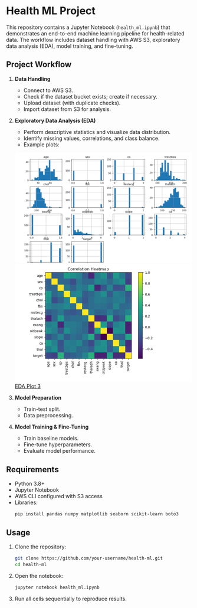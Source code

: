 # Health ML Project

This repository contains a Jupyter Notebook (`health_ml.ipynb`) that demonstrates an end-to-end machine learning pipeline for health-related data. The workflow includes dataset handling with AWS S3, exploratory data analysis (EDA), model training, and fine-tuning.

## Project Workflow

1. **Data Handling**  
   - Connect to AWS S3.
   - Check if the dataset bucket exists; create if necessary.
   - Upload dataset (with duplicate checks).
   - Import dataset from S3 for analysis.

2. **Exploratory Data Analysis (EDA)**  
   - Perform descriptive statistics and visualize data distribution.
   - Identify missing values, correlations, and class balance.
   - Example plots:

   ![EDA Plot 1](eda.png)
   ![EDA Plot 2](heatmap.png)
   [EDA Plot 3](confusiion.png)

4. **Model Preparation**  
   - Train-test split.
   - Data preprocessing.

5. **Model Training & Fine-Tuning**  
   - Train baseline models.
   - Fine-tune hyperparameters.
   - Evaluate model performance.

## Requirements

- Python 3.8+
- Jupyter Notebook
- AWS CLI configured with S3 access
- Libraries:
  ```bash
  pip install pandas numpy matplotlib seaborn scikit-learn boto3
  ```

## Usage

1. Clone the repository:
   ```bash
   git clone https://github.com/your-username/health-ml.git
   cd health-ml
   ```

2. Open the notebook:
   ```bash
   jupyter notebook health_ml.ipynb
   ```

3. Run all cells sequentially to reproduce results.



